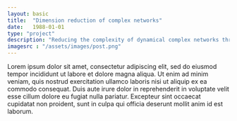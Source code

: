 ```yaml
---
layout: basic
title:  "Dimension reduction of complex networks"
date:   1988-01-01
type: "project"
description: "Reducing the complexity of dynamical complex networks through their spectral properties"
imagesrc : "/assets/images/post.png"
---
```


Lorem ipsum dolor sit amet, consectetur adipiscing elit, sed do eiusmod tempor incididunt ut labore et dolore magna aliqua. Ut enim ad minim veniam, quis nostrud exercitation ullamco laboris nisi ut aliquip ex ea commodo consequat. Duis aute irure dolor in reprehenderit in voluptate velit esse cillum dolore eu fugiat nulla pariatur. Excepteur sint occaecat cupidatat non proident, sunt in culpa qui officia deserunt mollit anim id est laborum.